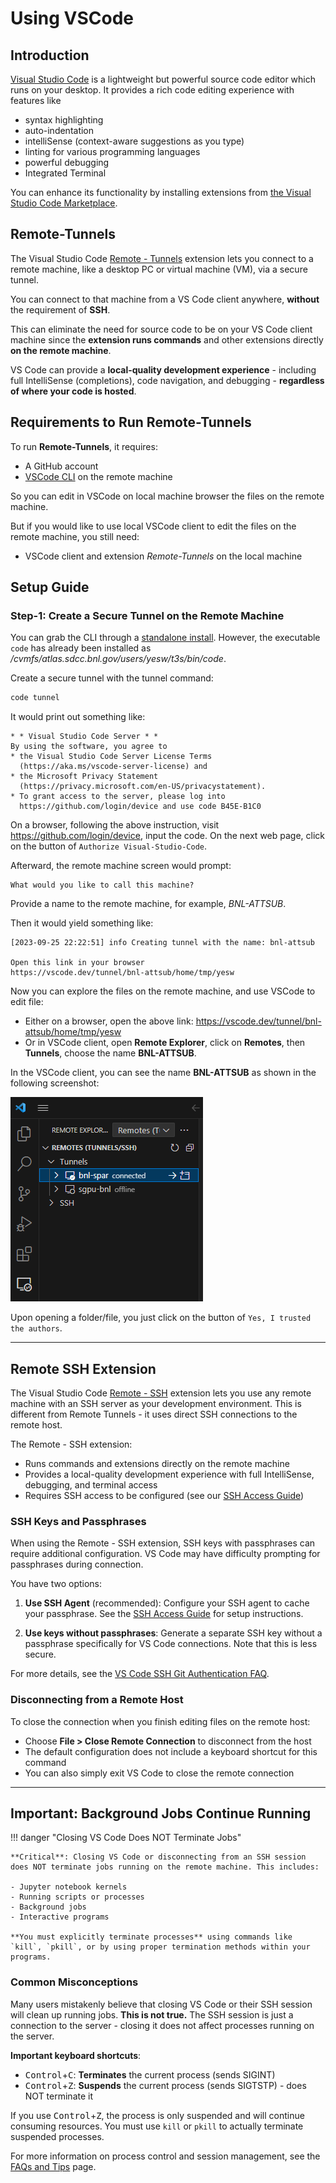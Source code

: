 # Using VSCode

## Introduction

[Visual Studio Code](https://code.visualstudio.com/) is a lightweight but
powerful source code editor which runs on your desktop. It provides a rich code
editing experience with features like

- syntax highlighting
- auto-indentation
- intelliSense (context-aware suggestions as you type)
- linting for various programming languages
- powerful debugging
- Integrated Terminal

You can enhance its functionality by installing extensions from
[the Visual Studio Code Marketplace](https://marketplace.visualstudio.com/VSCode).

## Remote-Tunnels

The Visual Studio Code
[Remote - Tunnels](https://marketplace.visualstudio.com/items?itemName=ms-vscode.remote-server)
extension lets you connect to a remote machine, like a desktop PC or virtual
machine (VM), via a secure tunnel.

You can connect to that machine from a VS Code client anywhere, **without** the
requirement of **SSH**.

This can eliminate the need for source code to be on your VS Code client machine
since the **extension runs commands** and other extensions directly **on the
remote machine**.

VS Code can provide a **local-quality development experience** - including full
IntelliSense (completions), code navigation, and debugging - **regardless of
where your code is hosted**.

## Requirements to Run Remote-Tunnels

To run **Remote-Tunnels**, it requires:

- A GitHub account
- [VSCode CLI](https://code.visualstudio.com/docs/editor/command-line) on the
  remote machine

So you can edit in VSCode on local machine browser the files on the remote
machine.

But if you would like to use local VSCode client to edit the files on the remote
machine, you still need:

- VSCode client and extension _Remote-Tunnels_ on the local machine

## Setup Guide

### Step-1: Create a Secure Tunnel on the Remote Machine

You can grab the CLI through a
[standalone install](https://code.visualstudio.com/#alt-downloads). However, the
executable `code` has already been installed as
_/cvmfs/atlas.sdcc.bnl.gov/users/yesw/t3s/bin/code_.

Create a secure tunnel with the tunnel command:

```bash
code tunnel
```

It would print out something like:

```
* * Visual Studio Code Server * *
By using the software, you agree to
* the Visual Studio Code Server License Terms
  (https://aka.ms/vscode-server-license) and
* the Microsoft Privacy Statement
  (https://privacy.microsoft.com/en-US/privacystatement).
* To grant access to the server, please log into
  https://github.com/login/device and use code B45E-B1C0
```

On a browser, following the above instruction, visit
https://github.com/login/device, input the code. On the next web page, click on
the button of `Authorize Visual-Studio-Code`.

Afterward, the remote machine screen would prompt:

```
What would you like to call this machine?
```

Provide a name to the remote machine, for example, _BNL-ATTSUB_.

Then it would yield something like:

```
[2023-09-25 22:22:51] info Creating tunnel with the name: bnl-attsub

Open this link in your browser
https://vscode.dev/tunnel/bnl-attsub/home/tmp/yesw
```

Now you can explore the files on the remote machine, and use VSCode to edit
file:

- Either on a browser, open the above link:
  https://vscode.dev/tunnel/bnl-attsub/home/tmp/yesw
- Or in VSCode client, open **Remote Explorer**, click on **Remotes**, then
  **Tunnels**, choose the name **BNL-ATTSUB**.

In the VSCode client, you can see the name **BNL-ATTSUB** as shown in the
following screenshot:

![screenshot of BNL Jupyter Launcher](Screenshot-Remote-Tunnels.png)

Upon opening a folder/file, you just click on the button of
`Yes, I trusted the authors`.

---

## Remote SSH Extension

The Visual Studio Code
[Remote - SSH](https://code.visualstudio.com/docs/remote/ssh) extension lets you
use any remote machine with an SSH server as your development environment. This
is different from Remote Tunnels - it uses direct SSH connections to the remote
host.

The Remote - SSH extension:

- Runs commands and extensions directly on the remote machine
- Provides a local-quality development experience with full IntelliSense,
  debugging, and terminal access
- Requires SSH access to be configured (see our
  [SSH Access Guide](../computing/ssh_guide.md))

### SSH Keys and Passphrases

When using the Remote - SSH extension, SSH keys with passphrases can require
additional configuration. VS Code may have difficulty prompting for passphrases
during connection.

You have two options:

1. **Use SSH Agent** (recommended): Configure your SSH agent to cache your
   passphrase. See the
   [SSH Access Guide](../computing/ssh_guide.md#ssh-agent-setup) for setup
   instructions.

2. **Use keys without passphrases**: Generate a separate SSH key without a
   passphrase specifically for VS Code connections. Note that this is less
   secure.

For more details, see the
[VS Code SSH Git Authentication FAQ](https://code.visualstudio.com/docs/sourcecontrol/faq#_can-i-use-ssh-git-authentication-with-vs-code).

### Disconnecting from a Remote Host

To close the connection when you finish editing files on the remote host:

- Choose **File > Close Remote Connection** to disconnect from the host
- The default configuration does not include a keyboard shortcut for this
  command
- You can also simply exit VS Code to close the remote connection

---

## Important: Background Jobs Continue Running

!!! danger "Closing VS Code Does NOT Terminate Jobs"

    **Critical**: Closing VS Code or disconnecting from an SSH session does NOT terminate jobs running on the remote machine. This includes:

    - Jupyter notebook kernels
    - Running scripts or processes
    - Background jobs
    - Interactive programs

    **You must explicitly terminate processes** using commands like `kill`, `pkill`, or by using proper termination methods within your programs.

### Common Misconceptions

Many users mistakenly believe that closing VS Code or their SSH session will
clean up running jobs. **This is not true.** The SSH session is just a
connection to the server - closing it does not affect processes running on the
server.

**Important keyboard shortcuts**:

- <kbd>Control</kbd>+<kbd>C</kbd>: **Terminates** the current process (sends
  SIGINT)
- <kbd>Control</kbd>+<kbd>Z</kbd>: **Suspends** the current process (sends
  SIGTSTP) - does NOT terminate it

If you use <kbd>Control</kbd>+<kbd>Z</kbd>, the process is only suspended and
will continue consuming resources. You must use `kill` or `pkill` to actually
terminate suspended processes.

For more information on process control and session management, see the
[FAQs and Tips](../faqs_tips.md) page.
